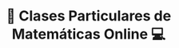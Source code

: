 ---
layout: servicios
title: '🥇 Clases Particulares de Matemáticas Online 💻'
description: llll➤ Profesora de Clases Particulares Online ✅ de Matemáticas, Estadística y Finanzas 🥇 Formación Universitaria y Capacitación Empresarial.
sitemap: true
---